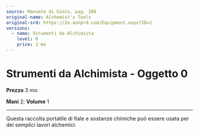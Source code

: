 ```yaml
---
source: Manuale di Gioco, pag. 288
original-name: Alchemist's Tools
original-srd: https://2e.aonprd.com/Equipment.aspx?ID=2
versions:
  - name: Strumenti da Alchimista
    level: 0
    price: 3 mo
---
```


# Strumenti da Alchimista - Oggetto 0

**Prezzo** 3 mo

**Mani** 2; **Volume** 1

---

Questa raccolta portatile di fiale e sostanze chimiche può essere usata per dei
semplici lavori alchemici.
